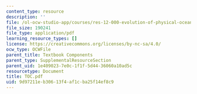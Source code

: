 ```yaml
---
content_type: resource
description: ''
file: /ol-ocw-studio-app/courses/res-12-000-evolution-of-physical-oceanography-spring-2007/9d97211eb30613f4af1cba25f14ef8c9_TOC.pdf
file_size: 190241
file_type: application/pdf
learning_resource_types: []
license: https://creativecommons.org/licenses/by-nc-sa/4.0/
ocw_type: OCWFile
parent_title: Textbook Components
parent_type: SupplementalResourceSection
parent_uid: 1e409023-7e0c-1f1f-5d44-36060a10ad5c
resourcetype: Document
title: TOC.pdf
uid: 9d97211e-b306-13f4-af1c-ba25f14ef8c9
---
```

